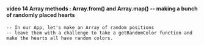 #### video 14 Array methods : Array.from() and Array.map() -- making a bunch of randomly placed hearts

    -- In our App, let's make an Array of random positions
    -- leave them with a challenge to take a getRandomColor function and make the hearts all have random colors.
